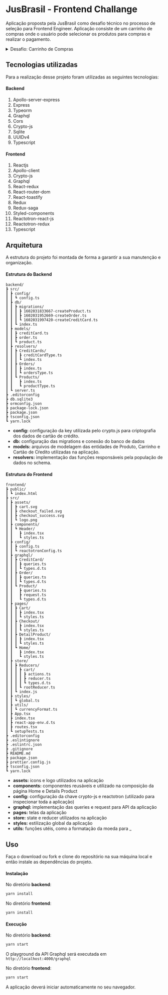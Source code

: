 # JusBrasil - Frontend Challange

Aplicação proposta pela JusBrasil como desafio técnico no processo de seleção para Frontend Engineer. Aplicação consiste de um carrinho de compras onde o usuário pode selecionar os produtos para compras e realizar o pagamento.

<details>
  <summary> Desafio: Carrinho de Compras </summary>

Este é um desafio para testar seus conhecimentos em JavaScript ou TypeScript e Graphql.

Neste teste existem várias respostas corretas, pois o objetivo é avaliar a sua forma de codificação, e suas habilidades usando a tecnologia proposta.

Para o desafio [COMPLETO] é preciso usar uma tecnologia de backend e banco de dados de sua preferência.

## Obrigatoriedades

O projeto deve ser desenvolvido em Javascript ou TypeScript e Graphql consumindo as APIs (utilize a tecnologia de sua escolha) e utilizando banco de dados (de sua preferência também).

Os produtos disponíveis devem ser recuperados através do Graphql.

[COMPLETO] O GraphQL, por sua vez, acessará sua(s) API(s).

## Carrinho de Compras

Seu objetivo é montar um carrinho de compras simples, conforme o prototipo a seguir:

O layout deve ser como de um site de vendas convencional, com uma listagem de produtos e um ícone de carrinho de compras no topo do site.

O ícone do carrinho de compras deve exibir uma badge com a quantidade de itens presente no carrinho.

Ao finalizar a compra no carrinho, deverá ser direcionado a uma tela de checkout para pagamento somente com cartão de crédito e com persistência do pedido ao concluir com sucesso.

A tela de listagem de produtos deve:

- Listar produtos
  - Ao entrar no projeto, deve exibir os produtos na listagem com foto, titulo e preço formatado em reais. Esses produtos devem estar cadastrados no banco de dados;
  - Ao clicar no produto da lista, deve exibir os detalhes de um produto individual;
- Permitir comprar
  - Ao clicar em comprar e o produto não estiver no carrinho, deve ser adicionado;
  - Ao clicar em comprar e o produto ja existir no carrinho, deve ser incrementado em 1;
- Exibir resumo do carrinho
  - Exibir no ícone do carrinho uma badge com quantidade de itens;
  - Exibir ao lado do icone, o valor total da compra;

O carrinho deve:

- Permitir remover itens;
  - Ao remover, liberar o estoque do produto;
- Permitir alterar a quantidade de um item;
  - Ao clicar em aumentar, deve incrementar em 1;
  - Ao clicar em diminuir, deve decrementar em 1;
  - Ao incrementar, deve validar se o produto ainda possui estoque;
  - Ao decrementar, deve liberar o estoque do produto;
  - Não deve permitir o usuário informar quantidade zero;
- Exibir o somatório total dos itens incluidos;
- Exibir botão para concluir a compra e direcionar para a tela de checkout;

[COMPLETO] A tela de checkout deve:

- Ter um número de cartão que sempre aprova os pagamentos e outro que sempre os reprova;
- Ao concluir, checar se existe estoque;
- Persistir o pedido no banco de dados ao confirmar a compra;

## Alguns pontos que serão analisados:

- Organização do código
- Testes
- Facilidade ao rodar o projeto
</details>

## Tecnologias utilizadas

Para a realização desse projeto foram utilizadas as seguintes tecnologias:

#### Backend

1. Apollo-server-express
2. Express
3. Typeorm
4. Graphql
5. Cors
6. Crypto-js
7. Sqlite
8. UUIDv4
9. Typescript

#### Frontend

1. Reactjs
2. Apollo-client
3. Crypto-js
4. Graphql
5. React-redux
6. React-router-dom
7. React-toastify
8. Redux
9. Redux-saga
10. Styled-components
11. Reactotron-react-js
12. Reactotron-redux
13. Typescript

## Arquitetura

A estrutura do projeto foi montada de forma a garantir a sua manutenção e organização.

#### Estrutura do Backend

```dir
backend/
┣ src/
┃ ┣ config/
┃ ┃ ┗ config.ts
┃ ┣ db/
┃ ┃ ┣ migrations/
┃ ┃ ┃ ┣ 1602031833667-createProduct.ts
┃ ┃ ┃ ┣ 1602031952669-createOrder.ts
┃ ┃ ┃ ┗ 1602031997420-createCreditCard.ts
┃ ┃ ┗ index.ts
┃ ┣ models/
┃ ┃ ┣ creditCard.ts
┃ ┃ ┣ order.ts
┃ ┃ ┗ product.ts
┃ ┣ resolvers/
┃ ┃ ┣ CreditCards/
┃ ┃ ┃ ┣ creditCardType.ts
┃ ┃ ┃ ┗ index.ts
┃ ┃ ┣ Orders/
┃ ┃ ┃ ┣ index.ts
┃ ┃ ┃ ┗ ordersType.ts
┃ ┃ ┗ Products/
┃ ┃   ┣ index.ts
┃ ┃   ┗ productType.ts
┃ ┗ server.ts
┣ .editorconfig
┣ db.sqlite3
┣ ormconfig.json
┣ package-lock.json
┣ package.json
┣ tsconfig.json
┗ yarn.lock
```

- **config:** configuração da key utilizada pelo crypto.js para criptografia dos dados de cartão de crédito.
- **db:** configuração das migrations e conexão do banco de dados
- **models:** arquivos de modelagem das entidades de Produto, Carrinho e Cartão de Cŕedito utilizadas na aplicação.
- **resolvers:** implementação das funções responsáveis pela população de dados no schema.

#### Estrutura do Frontend

```dir
frontend/
┣ public/
┃ ┗ index.html
┣ src/
┃ ┣ assets/
┃ ┃ ┣ cart.svg
┃ ┃ ┣ checkout_failed.svg
┃ ┃ ┣ checkout_success.svg
┃ ┃ ┗ logo.png
┃ ┣ components/
┃ ┃ ┗ Header/
┃ ┃   ┣ index.tsx
┃ ┃   ┗ styles.ts
┃ ┣ config/
┃ ┃ ┣ config.ts
┃ ┃ ┗ reactotronConfig.ts
┃ ┣ graphql/
┃ ┃ ┣ CreditCard/
┃ ┃ ┃ ┣ queries.ts
┃ ┃ ┃ ┗ types.d.ts
┃ ┃ ┣ Order/
┃ ┃ ┃ ┣ queries.ts
┃ ┃ ┃ ┗ types.d.ts
┃ ┃ ┗ Product/
┃ ┃   ┣ queries.ts
┃ ┃   ┣ request.ts
┃ ┃   ┗ types.d.ts
┃ ┣ pages/
┃ ┃ ┣ Cart/
┃ ┃ ┃ ┣ index.tsx
┃ ┃ ┃ ┗ styles.ts
┃ ┃ ┣ Checkout/
┃ ┃ ┃ ┣ index.tsx
┃ ┃ ┃ ┗ styles.ts
┃ ┃ ┣ DetailProduct/
┃ ┃ ┃ ┣ index.tsx
┃ ┃ ┃ ┗ styles.ts
┃ ┃ ┗ Home/
┃ ┃   ┣ index.tsx
┃ ┃   ┗ styles.ts
┃ ┣ store/
┃ ┃ ┣ Reducers/
┃ ┃ ┃ ┣ cart/
┃ ┃ ┃ ┃ ┣ actions.ts
┃ ┃ ┃ ┃ ┣ reducer.ts
┃ ┃ ┃ ┃ ┗ types.d.ts
┃ ┃ ┃ ┗ rootReducer.ts
┃ ┃ ┗ index.js
┃ ┣ styles/
┃ ┃ ┗ global.ts
┃ ┣ utils/
┃ ┃ ┗ currencyFormat.ts
┃ ┣ App.tsx
┃ ┣ index.tsx
┃ ┣ react-app-env.d.ts
┃ ┣ routes.tsx
┃ ┗ setupTests.ts
┣ .editorconfig
┣ .eslintignore
┣ .eslintrc.json
┣ .gitignore
┣ README.md
┣ package.json
┣ prettier.config.js
┣ tsconfig.json
┗ yarn.lock
```

- **assets:** icons e logo utilizados na aplicação
- **components:** componentes reusáveis e utilizado na composição da página Home e Details Product
- **config:** configuração da chave crypto-js e reactotron (utilizado para inspecionar toda a aplicação)
- **graphql:** implementação das queries e request para API da aplicação
- **pages:** telas da aplicação
- **store:** state e reducer utilizados na aplicação
- **styles:** estilização global da aplicação
- **utils:** funções utéis, como a formatação da moeda para \_

## Uso

Faça o download ou fork e clone do repositório na sua máquina local e então instale as dependências do projeto.

#### Instalação

No diretório **backend**:

```cmd
yarn install
```

No diretório **frontend**:

```cmd
yarn install
```

#### Execução

No diretório **backend**:

```cmd
yarn start
```

O playground da API Graphql será executada em `http://localhost:4000/graphql`

No diretório **frontend**:

```cmd
yarn start
```

A aplicação deverá iniciar automaticamente no seu navegador.
